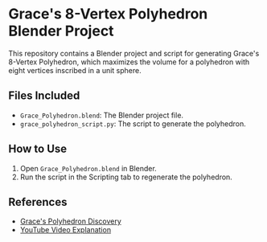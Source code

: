 # Grace's 8-Vertex Polyhedron Blender Project

This repository contains a Blender project and script for generating Grace's 8-Vertex Polyhedron, 
which maximizes the volume for a polyhedron with eight vertices inscribed in a unit sphere.

## Files Included
- `Grace_Polyhedron.blend`: The Blender project file.
- `grace_polyhedron_script.py`: The script to generate the polyhedron.

## How to Use
1. Open `Grace_Polyhedron.blend` in Blender.
2. Run the script in the Scripting tab to regenerate the polyhedron.

## References
- [Grace's Polyhedron Discovery](https://www.ams.org/journals/mcom/1963-17-082/S0025-5718-63-99183-X/S0025-5718-63-99183-X.pdf)
- [YouTube Video Explanation](https://www.youtube.com/watch?v=XZy3rXr2yeM&t=387s)
